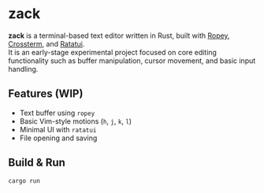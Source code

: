 # zack

**zack** is a terminal-based text editor written in Rust, built with [Ropey](https://github.com/cessen/ropey), [Crossterm](https://github.com/crossterm-rs/crossterm), and [Ratatui](https://github.com/tui-rs/ratatui).  
It is an early-stage experimental project focused on core editing functionality such as buffer manipulation, cursor movement, and basic input handling.

## Features (WIP)

- Text buffer using `ropey`
- Basic Vim-style motions (`h`, `j`, `k`, `l`)
- Minimal UI with `ratatui`
- File opening and saving 

## Build & Run

```sh
cargo run


